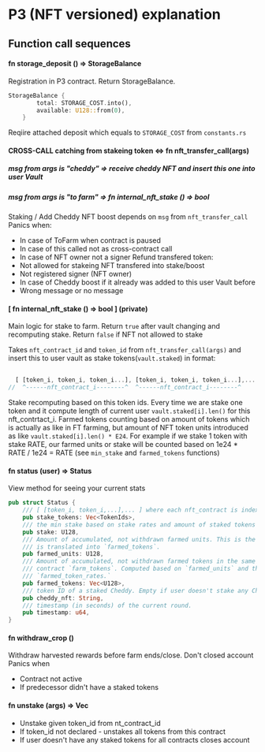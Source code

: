 # P3 (NFT versioned) explanation 
## Function call sequences

#### fn storage_deposit () => StorageBalance
Registration in P3 contract. 
Return StorageBalance.
```rust
StorageBalance {
        total: STORAGE_COST.into(),
        available: U128::from(0),
    }
```
Reqiire attached deposit which equals to ```STORAGE_COST``` from ```constants.rs```

#### CROSS-CALL catching from stakeing token <=> fn nft_transfer_call(args)
##### msg from args is "cheddy"  => receive cheddy NFT and insert this one into user Vault
##### msg from args is "to farm" => fn internal_nft_stake () => bool
Staking / Add Cheddy NFT boost depends on ```msg``` from ```nft_transfer_call```
Panics when:
- In case of ToFarm when contract is paused
- In case of this called not as cross-contract call
- In case of NFT owner not a signer
Refund transfered token:
- Not allowed for stakeing NFT transfered into stake/boost
- Not registered signer (NFT owner)
- In case of Cheddy boost if it already was added to this user Vault before
- Wrong message or no message

#### [ fn internal_nft_stake () => bool ] (private)
Main logic for stake to farm.
Return ```true``` after vault changing and recomputing stake.
Return ```false``` if NFT not allowed to stake

Takes ```nft_contract_id``` and ```token_id``` from ```nft_transfer_call(args)``` and insert this to user vault as 
stake tokens(```vault.staked```) in format:
```rust
   
  [ [token_i, token_i, token_i...], [token_i, token_i, token_i...],... [token_i, token_i, token_i...] ]
//  ^------nft_contract_i--------^  ^------nft_contract_i--------^     ^------nft_contract_i--------^
```
Stake recomputing based on this token ids. Every time we are stake one token and it compute length of current user ```vault.staked[i].len()``` for this nft_contrtact_i. 
Farmed tokens counting based on amount of tokens which is actually as like in FT farming, but amount of NFT token units introduced as like ```vault.staked[i].len() * E24```. For example if we stake 1 token with stake RATE, our farmed units or stake will be counted based on 1e24 * RATE / 1e24 = RATE (see ```min_stake``` and ```farmed_tokens``` functions)

#### fn status (user) => Status
View method for seeing your current stats
```rust
pub struct Status {
    /// [ [token_i, token_i,...],... ] where each nft_contract is index
    pub stake_tokens: Vec<TokenIds>,
    /// the min stake based on stake rates and amount of staked tokens
    pub stake: U128,
    /// Amount of accumulated, not withdrawn farmed units. This is the base farming unit which
    /// is translated into `farmed_tokens`.
    pub farmed_units: U128,
    /// Amount of accumulated, not withdrawn farmed tokens in the same order as
    /// contract `farm_tokens`. Computed based on `farmed_units` and the contarct
    /// `farmed_token_rates.`
    pub farmed_tokens: Vec<U128>,
    /// token ID of a staked Cheddy. Empty if user doesn't stake any Cheddy.
    pub cheddy_nft: String,
    /// timestamp (in seconds) of the current round.
    pub timestamp: u64,
}
```
#### fn withdraw_crop ()
Withdraw harvested rewards before farm ends/close. Don't closed account
Panics when
- Contract not active
- If predecessor didn't have a staked tokens

#### fn unstake (args) => Vec<TokenId>
- Unstake given token_id from nt_contract_id
- If token_id not declared - unstakes all tokens from this contract
- If user doesn't have any staked tokens for all contracts closes account
